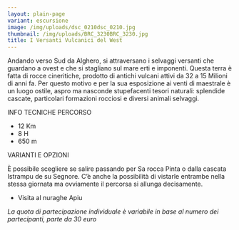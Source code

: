 ```yaml
---
layout: plain-page
variant: escursione
image: /img/uploads/dsc_0210dsc_0210.jpg
thumbnail: /img/uploads/BRC_3230BRC_3230.jpg
title: I Versanti Vulcanici del West
---
```

Andando verso Sud da Alghero, si attraversano i selvaggi versanti che guardano a ovest e che si stagliano sul mare erti e imponenti. Questa terra è fatta di rocce cineritiche, prodotto di antichi vulcani attivi da 32 a 15 Milioni di anni fa. Per questo motivo e per la sua esposizione ai venti di maestrale è un luogo ostile, aspro ma nasconde stupefacenti tesori naturali: splendide cascate, particolari formazioni rocciosi e diversi animali selvaggi.

INFO TECNICHE PERCORSO

* 12 Km
* 8 H
* 650 m

VARIANTI E OPZIONI

È possibile scegliere se salire passando per Sa rocca Pinta o dalla cascata Istrampu de su Segnore. C’è anche la possibilità di vistarle entrambe nella stessa giornata ma ovviamente il percorsa si allunga decisamente.

* Visita al nuraghe Apiu

*La quota di partecipazione individuale è variabile in base al numero dei partecipanti, parte da 30 euro*